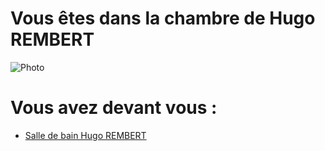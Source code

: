 # Vous êtes dans la chambre de Hugo REMBERT 
![Photo](https://discord.com/channels/@me/914236239090167908/1034485613916860587)

# Vous avez devant vous :
- [Salle de bain Hugo REMBERT](https://github.com/Yahyabey48/tp-labyrinthe/tree/Chambre-Hugo-REMBERT/Chambre-Hugo-REMBERT.md)


